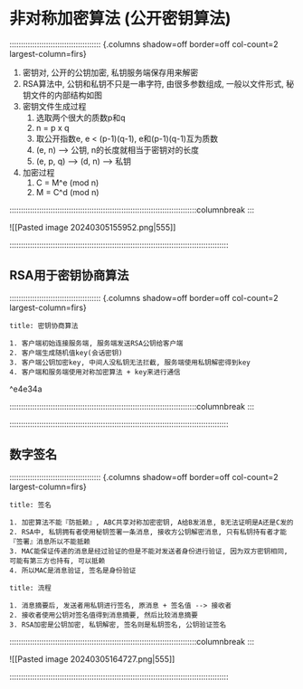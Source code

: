 # 非对称加密算法 (公开密钥算法)

:::::::::::::::::::::::::::::::::::::::: {.columns shadow=off border=off col-count=2 largest-column=firs}

1. 密钥对, 公开的公钥加密, 私钥服务端保存用来解密
2. RSA算法中, 公钥和私钥不只是一串字符, 由很多参数组成, 一般以文件形式, 秘钥文件的内部结构如图
3. 密钥文件生成过程
	1. 选取两个很大的质数p和q
	2. n = p x q
	3. 取公开指数e, e < (p-1)(q-1), e和(p-1)(q-1)互为质数
	4. (e, n) --> 公钥, n的长度就相当于密钥对的长度
	5. (e, p, q) --> (d, n) --> 私钥 
4. 加密过程
	1. C = M^e (mod n)
	2. M = C^d (mod n)

::::::::::::::::::::::::::::::::::::::::::::::::::::::::::::::::::::::::::::::::::columnbreak
:::

![[Pasted image 20240305155952.png|555]]

::::::::::::::::::::::::::::::::::::::::::::::::::::::::::::::::::::::::::::::::::::::::::::::::
## RSA用于密钥协商算法

:::::::::::::::::::::::::::::::::::::::: {.columns shadow=off border=off col-count=2 largest-column=firs}

~~~ad-ex
title: 密钥协商算法

1. 客户端初始连接服务端, 服务端发送RSA公钥给客户端
2. 客户端生成随机值key(会话密钥)
3. 客户端公钥加密key, 中间人没私钥无法拦截, 服务端使用私钥解密得到key
4. 客户端和服务端使用对称加密算法 + key来进行通信

~~~

^e4e34a

::::::::::::::::::::::::::::::::::::::::::::::::::::::::::::::::::::::::::::::::::columnbreak
:::



::::::::::::::::::::::::::::::::::::::::::::::::::::::::::::::::::::::::::::::::::::::::::::::::

## 数字签名

:::::::::::::::::::::::::::::::::::::::: {.columns shadow=off border=off col-count=2 largest-column=firs}

~~~ad-danger
title: 签名

1. 加密算法不能『防抵赖』, ABC共享对称加密密钥, A给B发消息, B无法证明是A还是C发的
2. RSA中, 私钥拥有者使用秘钥签署一条消息, 接收方公钥解密消息, 只有私钥持有者才能『签署』消息所以不能抵赖
3. MAC能保证传递的消息是经过验证的但是不能对发送者身份进行验证, 因为双方密钥相同, 可能有第三方也持有, 可以抵赖
4. 所以MAC是消息验证, 签名是身份验证
~~~

~~~ad-note
title: 流程

1. 消息摘要后, 发送者用私钥进行签名, 原消息 + 签名值 --> 接收者
2. 接收者使用公钥对签名值得到消息摘要, 然后比较消息摘要
3. RSA加密是公钥加密, 私钥解密, 签名则是私钥签名, 公钥验证签名

~~~

::::::::::::::::::::::::::::::::::::::::::::::::::::::::::::::::::::::::::::::::::columnbreak
:::

![[Pasted image 20240305164727.png|555]]

::::::::::::::::::::::::::::::::::::::::::::::::::::::::::::::::::::::::::::::::::::::::::::::::
